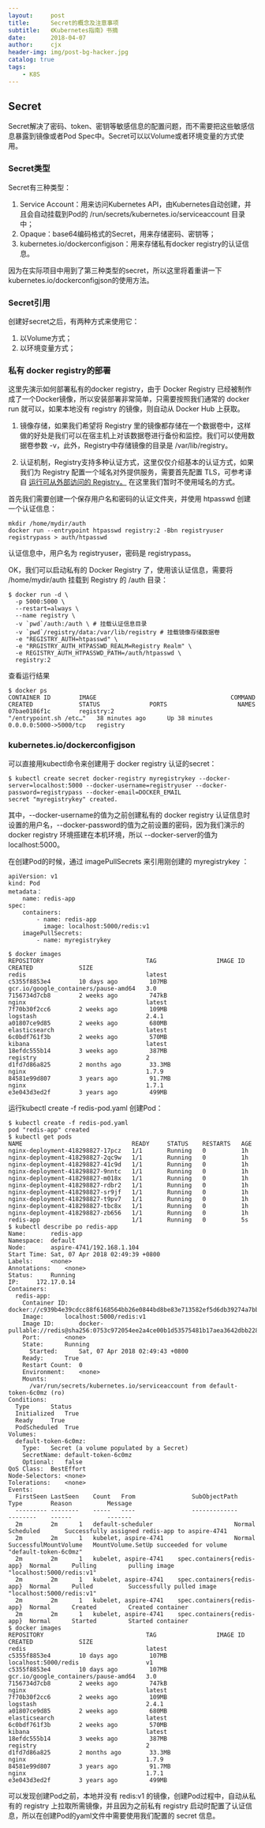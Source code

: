 ```yaml
---
layout:     post
title:      Secret的概念及注意事项
subtitle:   《Kubernetes指南》书摘
date:       2018-04-07
author:     cjx
header-img: img/post-bg-hacker.jpg
catalog: true
tags:
    - K8S
---
```


## Secret

Secret解决了密码、token、密钥等敏感信息的配置问题，而不需要把这些敏感信息暴露到镜像或者Pod Spec中。Secret可以以Volume或者环境变量的方式使用。

### Secret类型

Secret有三种类型：

1. Service Account：用来访问Kubernetes API，由Kubernetes自动创建，并且会自动挂载到Pod的 /run/secrets/kubernetes.io/serviceaccount 目录中；
2. Opaque：base64编码格式的Secret，用来存储密码、密钥等；
3. kubernetes.io/dockerconfigjson：用来存储私有docker registry的认证信息。

因为在实际项目中用到了第三种类型的secret，所以这里将着重讲一下kubernetes.io/dockerconfigjson的使用方法。

### Secret引用

创建好secret之后，有两种方式来使用它：

1. 以Volume方式；
2. 以环境变量方式；

### 私有 docker registry的部署

这里先演示如何部署私有的docker registry，由于 Docker Registry 已经被制作成了一个Docker镜像，所以安装部署非常简单，只需要按照我们通常的 docker run 就可以，如果本地没有 registry 的镜像，则自动从 Docker Hub 上获取。

1. 镜像存储，如果我们希望将 Registry 里的镜像都存储在一个数据卷中，这样做的好处是我们可以在宿主机上对该数据卷进行备份和监控。我们可以使用数据卷参数 -v，此外，Registry中存储镜像的目录是 /var/lib/registry。

2. 认证机制，Registry支持多种认证方式，这里仅仅介绍基本的认证方式，如果我们为 Registry 配置一个域名对外提供服务，需要首先配置 TLS，可参考译自 [运行可从外部访问的 Registry。](https://docs.docker.com/registry/deploying/#customize-the-storage-back-end) 在这里我们暂时不使用域名的方式。

首先我们需要创建一个保存用户名和密码的认证文件夹，并使用 htpasswd 创建一个认证信息：

```
mkdir /home/mydir/auth
docker run --entrypoint htpasswd registry:2 -Bbn registryuser registrypass > auth/htpasswd
``` 
认证信息中，用户名为 registryuser，密码是 registrypass。

OK，我们可以启动私有的 Docker Registry 了，使用该认证信息，需要将 /home/mydir/auth 挂载到 Registry 的 /auth 目录：
```
$ docker run -d \
  -p 5000:5000 \
  --restart=always \
  --name registry \
  -v `pwd`/auth:/auth \ # 挂载认证信息目录
  -v `pwd`/registry/data:/var/lib/registry # 挂载镜像存储数据卷
  -e "REGISTRY_AUTH=htpasswd" \
  -e "RRGISTRY_AUTH_HTPASSWD_REALM=Registry Realm" \
  -e REGISTRY_AUTH_HTPASSWD_PATH=/auth/htpasswd \
  registry:2
```

查看运行结果

```
$ docker ps
CONTAINER ID        IMAGE                                      COMMAND                  CREATED             STATUS              PORTS                    NAMES
07bae0186f1c        registry:2                                 "/entrypoint.sh /etc…"   38 minutes ago      Up 38 minutes       0.0.0.0:5000->5000/tcp   registry
```

### kubernetes.io/dockerconfigjson

可以直接用kubectl命令来创建用于 docker registry 认证的secret：

```
$ kubectl create secret docker-registry myregistrykey --docker-server=localhost:5000 --docker-username=registryuser --docker-password=registrypass --docker-email=DOCKER_EMAIL
secret "myregistrykey" created.
```
其中，--docker-username的值为之前创建私有的 docker registry 认证信息时设置的用户名，--docker-password的值为之前设置的密码，因为我们演示的 docker registry 环境搭建在本机环境，所以 --docker-server的值为 localhost:5000。

在创建Pod的时候，通过 imagePullSecrets 来引用刚创建的 myregistrykey ：
```
apiVersion: v1
kind: Pod
metadata：
    name: redis-app
spec:
    containers:
        - name: redis-app
          image: localhost:5000/redis:v1
    imagePullSecrets:
        - name: myregistrykey
```

```
$ docker images
REPOSITORY                             TAG                 IMAGE ID            CREATED             SIZE
redis                                  latest              c5355f8853e4        10 days ago         107MB
gcr.io/google_containers/pause-amd64   3.0                 7156734d7cb8        2 weeks ago         747kB
nginx                                  latest              7f70b30f2cc6        2 weeks ago         109MB
logstash                               2.4.1               a01807ce9d85        2 weeks ago         680MB
elasticsearch                          latest              6c0bdf761f3b        2 weeks ago         570MB
kibana                                 latest              18efdc555b14        3 weeks ago         387MB
registry                               2                   d1fd7d86a825        2 months ago        33.3MB
nginx                                  1.7.9               84581e99d807        3 years ago         91.7MB
nginx                                  1.7.1               e3e043d3ed2f        3 years ago         499MB
```
运行kubectl create -f redis-pod.yaml 创建Pod：
```
$ kubectl create -f redis-pod.yaml
pod "redis-app" created
$ kubectl get pods
NAME                               READY     STATUS    RESTARTS   AGE
nginx-deployment-418298827-17pcz   1/1       Running   0          1h
nginx-deployment-418298827-2qc9w   1/1       Running   0          1h
nginx-deployment-418298827-41c9d   1/1       Running   0          1h
nginx-deployment-418298827-9nntc   1/1       Running   0          1h
nginx-deployment-418298827-m018x   1/1       Running   0          1h
nginx-deployment-418298827-rdbr2   1/1       Running   0          1h
nginx-deployment-418298827-sr9jf   1/1       Running   0          1h
nginx-deployment-418298827-t9pv7   1/1       Running   0          1h
nginx-deployment-418298827-tbc8x   1/1       Running   0          1h
nginx-deployment-418298827-zb656   1/1       Running   0          1h
redis-app                          1/1       Running   0          5s
$ kubectl describe po redis-app
Name:		redis-app
Namespace:	default
Node:		aspire-4741/192.168.1.104
Start Time:	Sat, 07 Apr 2018 02:49:39 +0800
Labels:		<none>
Annotations:	<none>
Status:		Running
IP:		172.17.0.14
Containers:
  redis-app:
    Container ID:	docker://c939b4e39cdcc88f6168564bb26e0844bd8be83e713582ef5d6db39274a7bb07
    Image:		localhost:5000/redis:v1
    Image ID:		docker-pullable://redis@sha256:0753c972054ee2a4ce00b1d53575481b17aea3642dbb2287f274f3bbb1b03280
    Port:		<none>
    State:		Running
      Started:		Sat, 07 Apr 2018 02:49:43 +0800
    Ready:		True
    Restart Count:	0
    Environment:	<none>
    Mounts:
      /var/run/secrets/kubernetes.io/serviceaccount from default-token-6c0mz (ro)
Conditions:
  Type		Status
  Initialized 	True 
  Ready 	True 
  PodScheduled 	True 
Volumes:
  default-token-6c0mz:
    Type:	Secret (a volume populated by a Secret)
    SecretName:	default-token-6c0mz
    Optional:	false
QoS Class:	BestEffort
Node-Selectors:	<none>
Tolerations:	<none>
Events:
  FirstSeen	LastSeen	Count	From				SubObjectPath			Type		Reason			Message
  ---------	--------	-----	----				-------------			--------	------			-------
  2m		2m		1	default-scheduler						Normal		Scheduled		Successfully assigned redis-app to aspire-4741
  2m		2m		1	kubelet, aspire-4741					Normal		SuccessfulMountVolume	MountVolume.SetUp succeeded for volume "default-token-6c0mz" 
  2m		2m		1	kubelet, aspire-4741	spec.containers{redis-app}	Normal		Pulling			pulling image "localhost:5000/redis:v1"
  2m		2m		1	kubelet, aspire-4741	spec.containers{redis-app}	Normal		Pulled			Successfully pulled image "localhost:5000/redis:v1"
  2m		2m		1	kubelet, aspire-4741	spec.containers{redis-app}	Normal		Created			Created container
  2m		2m		1	kubelet, aspire-4741	spec.containers{redis-app}	Normal		Started			Started container
$ docker images
REPOSITORY                             TAG                 IMAGE ID            CREATED             SIZE
redis                                  latest              c5355f8853e4        10 days ago         107MB
localhost:5000/redis                   v1                  c5355f8853e4        10 days ago         107MB
gcr.io/google_containers/pause-amd64   3.0                 7156734d7cb8        2 weeks ago         747kB
nginx                                  latest              7f70b30f2cc6        2 weeks ago         109MB
logstash                               2.4.1               a01807ce9d85        2 weeks ago         680MB
elasticsearch                          latest              6c0bdf761f3b        2 weeks ago         570MB
kibana                                 latest              18efdc555b14        3 weeks ago         387MB
registry                               2                   d1fd7d86a825        2 months ago        33.3MB
nginx                                  1.7.9               84581e99d807        3 years ago         91.7MB
nginx                                  1.7.1               e3e043d3ed2f        3 years ago         499MB
```
可以发现创建Pod之前，本地并没有 redis:v1 的镜像，创建Pod过程中，自动从私有的 registry 上拉取所需镜像，并且因为之前私有 registry 启动时配置了认证信息，所以在创建Pod的yaml文件中需要使用我们配置的 secret 信息。